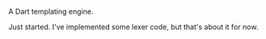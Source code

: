 A Dart templating engine.

Just started. I've implemented some lexer code, but that's about it for now.
